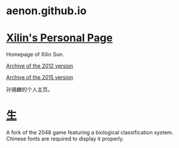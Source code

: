 aenon.github.io
===============
[Xilin's Personal Page](http://aenon.github.io)
===
Homepage of Xilin Sun.

[Archive of the 2012 version](http://aenon.me/legacy2012)

[Archive of the 2015 version](http://aenon.me/legacy2015)



孙锡麟的个人主页。

[生](http://aenon.github.io/life)
===
A fork of the 2048 game featuring a biological classification system.
Chinese fonts are required to display it properly.
